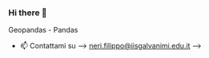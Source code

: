 ### Hi there 👋

<!--
**FilippoPietroNeri/FilippoPietroNeri** è un github molto ✨ _speciale_ ✨.

- 🌱 Sto imparando python --> Geopandas - Pandas
- 📫 Contattami su --> neri.filippo@iisgalvanimi.edu.it
-->
